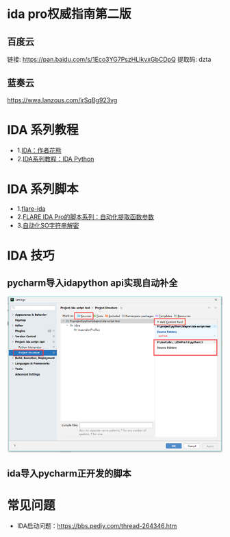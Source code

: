 
# ida pro权威指南第二版
## 百度云
链接: https://pan.baidu.com/s/1Eco3YG7PszHLIkvxGbCDpQ 提取码: dzta
## 蓝奏云
https://wwa.lanzous.com/irSqBg923vg
# IDA 系列教程
- 1.[IDA：作者花熊](https://blog.csdn.net/hgy413/category_1151311.html)
- 2.[IDA系列教程：IDA Python](https://www.yunyawu.com/2020/06/28/ida-python%E5%AD%A6%E4%B9%A0/)
# IDA 系列脚本
- 1.[flare-ida](https://github.com/fireeye/flare-ida)
- 2.[FLARE IDA Pro的脚本系列：自动化提取函数参数](https://www.freebuf.com/sectool/89273.html)
- 3.[自动化SO字符串解密](https://gaybc.github.io/2019/04/11/%E5%AE%89%E5%8D%93%E9%80%86%E5%90%91-%E8%87%AA%E5%8A%A8%E5%8C%96SO%E5%AD%97%E7%AC%A6%E4%B8%B2%E8%A7%A3%E5%AF%86/)
# IDA 技巧
## pycharm导入idapython api实现自动补全
![image](./images/pycharm_import_idaapi.png)
## ida导入pycharm正开发的脚本

# 常见问题
- IDA启动问题：https://bbs.pediy.com/thread-264346.htm
